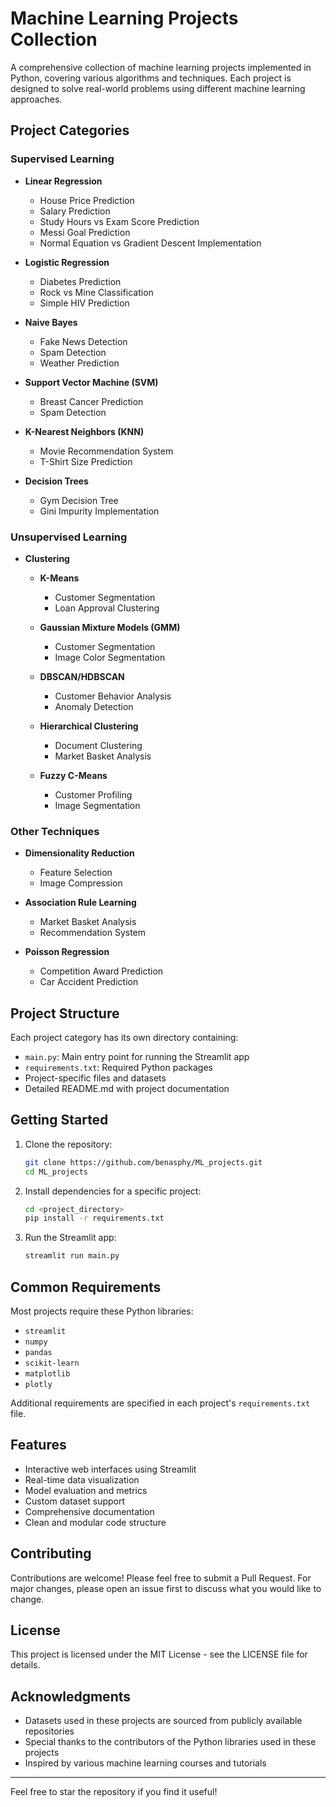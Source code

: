 # Machine Learning Projects Collection

A comprehensive collection of machine learning projects implemented in Python, covering various algorithms and techniques. Each project is designed to solve real-world problems using different machine learning approaches.

## Project Categories

### Supervised Learning
- **Linear Regression**
  - House Price Prediction
  - Salary Prediction
  - Study Hours vs Exam Score Prediction
  - Messi Goal Prediction
  - Normal Equation vs Gradient Descent Implementation

- **Logistic Regression**
  - Diabetes Prediction
  - Rock vs Mine Classification
  - Simple HIV Prediction

- **Naive Bayes**
  - Fake News Detection
  - Spam Detection
  - Weather Prediction

- **Support Vector Machine (SVM)**
  - Breast Cancer Prediction
  - Spam Detection

- **K-Nearest Neighbors (KNN)**
  - Movie Recommendation System
  - T-Shirt Size Prediction

- **Decision Trees**
  - Gym Decision Tree
  - Gini Impurity Implementation

### Unsupervised Learning
- **Clustering**
  - **K-Means**
    - Customer Segmentation
    - Loan Approval Clustering

  - **Gaussian Mixture Models (GMM)**
    - Customer Segmentation
    - Image Color Segmentation

  - **DBSCAN/HDBSCAN**
    - Customer Behavior Analysis
    - Anomaly Detection

  - **Hierarchical Clustering**
    - Document Clustering
    - Market Basket Analysis

  - **Fuzzy C-Means**
    - Customer Profiling
    - Image Segmentation

### Other Techniques
- **Dimensionality Reduction**
  - Feature Selection
  - Image Compression

- **Association Rule Learning**
  - Market Basket Analysis
  - Recommendation System

- **Poisson Regression**
  - Competition Award Prediction
  - Car Accident Prediction

## Project Structure

Each project category has its own directory containing:
- `main.py`: Main entry point for running the Streamlit app
- `requirements.txt`: Required Python packages
- Project-specific files and datasets
- Detailed README.md with project documentation

## Getting Started

1. Clone the repository:
   ```bash
   git clone https://github.com/benasphy/ML_projects.git
   cd ML_projects
   ```

2. Install dependencies for a specific project:
   ```bash
   cd <project_directory>
   pip install -r requirements.txt
   ```

3. Run the Streamlit app:
   ```bash
   streamlit run main.py
   ```

## Common Requirements

Most projects require these Python libraries:
- `streamlit`
- `numpy`
- `pandas`
- `scikit-learn`
- `matplotlib`
- `plotly`

Additional requirements are specified in each project's `requirements.txt` file.

## Features

- Interactive web interfaces using Streamlit
- Real-time data visualization
- Model evaluation and metrics
- Custom dataset support
- Comprehensive documentation
- Clean and modular code structure

## Contributing

Contributions are welcome! Please feel free to submit a Pull Request. For major changes, please open an issue first to discuss what you would like to change.

## License

This project is licensed under the MIT License - see the LICENSE file for details.

## Acknowledgments

- Datasets used in these projects are sourced from publicly available repositories
- Special thanks to the contributors of the Python libraries used in these projects
- Inspired by various machine learning courses and tutorials

---
Feel free to star the repository if you find it useful! 